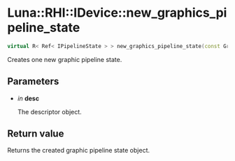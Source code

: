 # Luna::RHI::IDevice::new_graphics_pipeline_state

```c++
virtual R< Ref< IPipelineState > > new_graphics_pipeline_state(const GraphicsPipelineStateDesc &desc)=0
```

Creates one new graphic pipeline state. 



## Parameters
* *in* **desc**

    The descriptor object. 

## Return value
Returns the created graphic pipeline state object. 

